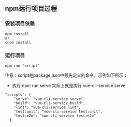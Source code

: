 ## npm运行项目过程

### 安装项目依赖
````
npm install
or
cnpm install
````
### 运行项目
````
npm run "script"
````
注意：script是package.json中预先定义的命令。示例如下所示：
- 执行 npm run serve 实际上就是执行 vue-cli-service serve
````
"scripts": {
    "serve": "vue-cli-service serve",
    "build": "vue-cli-service build",
    "lint": "vue-cli-service lint",
    "test:unit": "vue-cli-service test:unit",
    "test:e2e": "vue-cli-service test:e2e"
  }
````